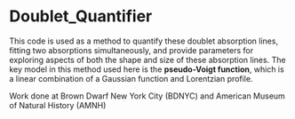 # Doublet_Quantifier

This code is used as a method to quantify these doublet absorption lines, fitting two absorptions simultaneously, and provide parameters for exploring
aspects of both the shape and size of these absorption lines. The key model in this method used here is the __pseudo-Voigt function__, which is a linear combination of a Gaussian function and Lorentzian profile. 

Work done at Brown Dwarf New York City (BDNYC) and American Museum of Natural History (AMNH)


